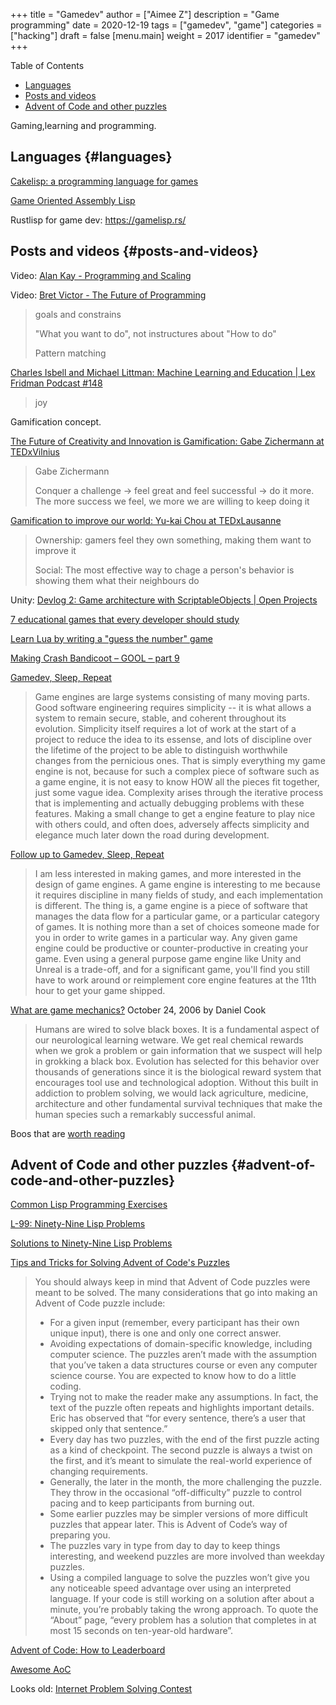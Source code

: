 +++
title = "Gamedev"
author = ["Aimee Z"]
description = "Game programming"
date = 2020-12-19
tags = ["gamedev", "game"]
categories = ["hacking"]
draft = false
[menu.main]
  weight = 2017
  identifier = "gamedev"
+++

<div class="ox-hugo-toc toc">
<div></div>

<div class="heading">Table of Contents</div>

- [Languages](#languages)
- [Posts and videos](#posts-and-videos)
- [Advent of Code and other puzzles](#advent-of-code-and-other-puzzles)

</div>
<!--endtoc-->

Gaming,learning and programming.


## Languages {#languages}

[Cakelisp: a programming language for games](https://macoy.me/blog/programming/CakelispIntro)

[Game Oriented Assembly Lisp](https://en.wikipedia.org/wiki/Game%5FOriented%5FAssembly%5FLisp)

Rustlisp for game dev: <https://gamelisp.rs/>


## Posts and videos {#posts-and-videos}

Video: [Alan Kay - Programming and Scaling](https://www.youtube.com/watch?v=YyIQKBzIuBY)

Video: [Bret Victor - The Future of Programming](https://www.youtube.com/watch?v=IGMiCo2Ntsc)

> goals and constrains
>
> "What you want to do", not instructures about "How to do"
>
> Pattern matching

[Charles Isbell and Michael Littman: Machine Learning and Education | Lex Fridman Podcast #148](https://www.youtube.com/watch?v=yzMVEbs8Zz0)

> joy

Gamification concept.

[The Future of Creativity and Innovation is Gamification: Gabe Zichermann at TEDxVilnius](https://www.youtube.com/watch?v=ZZvRw71Slew)

> Gabe Zichermann
>
> Conquer a challenge -> feel great and feel successful -> do it more.
> The more success we feel, we more we are willing to keep doing it

[Gamification to improve our world: Yu-kai Chou at TEDxLausanne](https://www.youtube.com/watch?v=v5Qjuegtiyc)

> Ownership: gamers feel they own something, making them want to improve it
>
> Social: The most effective way to chage a person's behavior is showing them
> what their neighbours do

Unity: [Devlog 2: Game architecture with ScriptableObjects | Open Projects](https://www.youtube.com/watch?v=WLDgtRNK2VE)

[7 educational games that every developer should study](https://www.gamasutra.com/view/news/288343/7%5Feducational%5Fgames%5Fthat%5Fevery%5Fdeveloper%5Fshould%5Fstudy.php)

[Learn Lua by writing a "guess the number" game](https://opensource.com/article/20/12/lua-guess-number-game)

[Making Crash Bandicoot – GOOL – part 9](https://all-things-andy-gavin.com/2011/03/12/making-crash-bandicoot-gool-part-9/)

[Gamedev, Sleep, Repeat](https://mfiano.net/posts/Gamedev-Sleep-Repeat.html)
> Game engines are large systems consisting of many moving parts. Good software engineering requires simplicity -- it is what allows a system to remain secure, stable, and coherent throughout its evolution. Simplicity itself requires a lot of work at the start of a project to reduce the idea to its essense, and lots of discipline over the lifetime of the project to be able to distinguish worthwhile changes from the pernicious ones. That is simply everything my game engine is not, because for such a complex piece of software such as a game engine, it is not easy to know HOW all the pieces fit together, just some vague idea. Complexity arises through the iterative process that is implementing and actually debugging problems with these features. Making a small change to get a engine feature to play nice with others could, and often does, adversely affects simplicity and elegance much later down the road during development.

[Follow up to Gamedev, Sleep, Repeat](https://mfiano.net/posts/Follow-up-to-Gamedev-Sleep-Repeat.html)
>  I am less interested in making games, and more interested in the design of game engines. A game engine is interesting to me because it requires discipline in many fields of study, and each implementation is different. The thing is, a game engine is a piece of software that manages the data flow for a particular game, or a particular category of games. It is nothing more than a set of choices someone made for you in order to write games in a particular way. Any given game engine could be productive or counter-productive in creating your game. Even using a general purpose game engine like Unity and Unreal is a trade-off, and for a significant game, you'll find you still have to work around or reimplement core engine features at the 11th hour to get your game shipped.

[What are game mechanics?](https://lostgarden.home.blog/2006/10/24/what-are-game-mechanics/) October 24, 2006 by Daniel Cook
> Humans are wired to solve black boxes. It is a fundamental aspect of our neurological learning wetware. We get real chemical rewards when we grok a problem or gain information that we suspect will help in grokking a black box. Evolution has selected for this behavior over thousands of generations since it is the biological reward system that encourages tool use and technological adoption. Without this built in addiction to problem solving, we would lack agriculture, medicine, architecture and other fundamental survival techniques that make the human species such a remarkably successful animal.

Boos that are [worth reading](https://lostgarden.home.blog/worth-reading/)


## Advent of Code and other puzzles {#advent-of-code-and-other-puzzles}

[Common Lisp Programming Exercises](https://www.cliki.net/Exercices)

[L-99: Ninety-Nine Lisp Problems](https://www.ic.unicamp.br/~meidanis/courses/mc336/2006s2/funcional/L-99%5FNinety-Nine%5FLisp%5FProblems.html)

[Solutions to Ninety-Nine Lisp Problems](http://www.informatimago.com/develop/lisp/l99/index.html)

[Tips and Tricks for Solving Advent of Code's Puzzles](https://auth0.com/blog/advent-of-code-tips-tricks/)

> You should always keep in mind that Advent of Code puzzles were meant to be solved. The many considerations that go into making an Advent of Code puzzle include:
>
> - For a given input (remember, every participant has their own unique input), there is one and only one correct answer.
> - Avoiding expectations of domain-specific knowledge, including computer science. The puzzles aren’t made with the assumption that you’ve taken a data structures course or even any computer science course. You are expected to know how to do a little coding.
> - Trying not to make the reader make any assumptions. In fact, the text of the puzzle often repeats and highlights important details. Eric has observed that “for every sentence, there’s a user that skipped only that sentence.”
> - Every day has two puzzles, with the end of the first puzzle acting as a kind of checkpoint. The second puzzle is always a twist on the first, and it’s meant to simulate the real-world experience of changing requirements.
> - Generally, the later in the month, the more challenging the puzzle. They throw in the occasional “off-difficulty” puzzle to control pacing and to keep participants from burning out.
> - Some earlier puzzles may be simpler versions of more difficult puzzles that appear later. This is Advent of Code’s way of preparing you.
> - The puzzles vary in type from day to day to keep things interesting, and weekend puzzles are more involved than weekday puzzles.
> - Using a compiled language to solve the puzzles won’t give you any noticeable speed advantage over using an interpreted language. If your code is still working on a solution after about a minute, you’re probably taking the wrong approach. To quote the “About” page, “every problem has a solution that completes in at most 15 seconds on ten-year-old hardware”.

[Advent of Code: How to Leaderboard](https://blog.vero.site/post/advent-leaderboard)

[Awesome AoC](https://github.com/Bogdanp/awesome-advent-of-code)

Looks old:
[Internet Problem Solving Contest](https://ipsc.ksp.sk/rules)